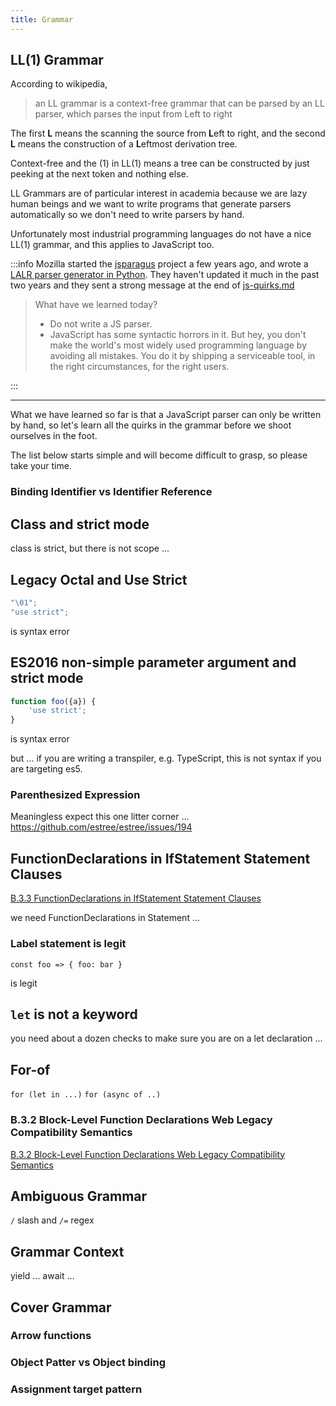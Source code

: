 ```yaml
---
title: Grammar
---
```


## LL(1) Grammar

According to wikipedia,

> an LL grammar is a context-free grammar that can be parsed by an LL parser, which parses the input from Left to right

The first **L** means the scanning the source from **L**eft to right,
and the second **L** means the construction of a **L**eftmost derivation tree.

Context-free and the (1) in LL(1) means a tree can be constructed by just peeking at the next token and nothing else.

LL Grammars are of particular interest in academia because we are lazy human beings and we want to write programs that generate parsers automatically so we don't need to write parsers by hand.

Unfortunately most industrial programming languages do not have a nice LL(1) grammar,
and this applies to JavaScript too.

:::info
Mozilla started the [jsparagus](https://github.com/mozilla-spidermonkey/jsparagus) project a few years ago,
and wrote a [LALR parser generator in Python](https://github.com/mozilla-spidermonkey/jsparagus/tree/master/jsparagus).
They haven't updated it much in the past two years and they sent a strong message at the end of [js-quirks.md](https://github.com/mozilla-spidermonkey/jsparagus/blob/master/js-quirks.md)

> What have we learned today?
>
> - Do not write a JS parser.
> - JavaScript has some syntactic horrors in it. But hey, you don't make the world's most widely used programming language by avoiding all mistakes. You do it by shipping a serviceable tool, in the right circumstances, for the right users.

:::

---

What we have learned so far is that a JavaScript parser can only be written by hand,
so let's learn all the quirks in the grammar before we shoot ourselves in the foot.

The list below starts simple and will become difficult to grasp,
so please take your time.

### Binding Identifier vs Identifier Reference

## Class and strict mode

class is strict, but there is not scope ...

## Legacy Octal and Use Strict

```javascript
"\01";
"use strict";
```

is syntax error

## ES2016 non-simple parameter argument and strict mode

```javascript
function foo({a}) {
    'use strict';
}
```

is syntax error

but ... if you are writing a transpiler, e.g. TypeScript, this is not syntax if you are targeting es5.

### Parenthesized Expression

Meaningless expect this one litter corner ... https://github.com/estree/estree/issues/194

## FunctionDeclarations in IfStatement Statement Clauses

[B.3.3 FunctionDeclarations in IfStatement Statement Clauses](https://tc39.es/ecma262/#sec-functiondeclarations-in-ifstatement-statement-clauses)

we need FunctionDeclarations in Statement ...

### Label statement is legit

```
const foo => { foo: bar }
```

is legit

## `let` is not a keyword

you need about a dozen checks to make sure you are on a let declaration ...

## For-of

`for (let in ...)`
`for (async of ..)`

### B.3.2 Block-Level Function Declarations Web Legacy Compatibility Semantics

[B.3.2 Block-Level Function Declarations Web Legacy Compatibility Semantics](https://tc39.es/ecma262/#sec-block-level-function-declarations-web-legacy-compatibility-semantics)

## Ambiguous Grammar

`/` slash and `/=` regex

## Grammar Context

yield ... await ...

## Cover Grammar

### Arrow functions

### Object Patter vs Object binding

### Assignment target pattern
